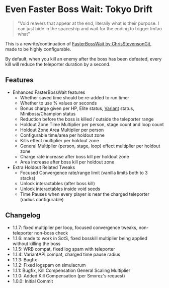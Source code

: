# Even Faster Boss Wait: Tokyo Drift
> "Void reavers that appear at the end, literally what is their purpose. I can just hide in the spaceship and wait for the ending to trigger lmfao what"

This is a rewrite/continuation of [FasterBossWait by ChrisStevensonGit](https://thunderstore.io/package/ChrisStevensonGit/FasterBossWait/), made to be highly configurable. 

By default, when you kill an enemy after the boss has been defeated, every kill will reduce the teleporter duration by a second.

## Features
- Enhanced FasterBossWait features
    - Whether saved time should be re-added to run timer
    - Whether to use % values or seconds
    - Bonus charge given per HP, Elite status, [Variant](https://thunderstore.io/package/Nebby/VarianceAPI/) status, Miniboss/Champion status
    - Reduction before the boss is killed / outside the teleporter range
    - Holdout Zone Time Multiplier per person, stage count and loop count
    - Holdout Zone Area Multiplier per person
    - Configurable time/area per holdout zone
    - Kills effect multiplier per holdout zone
    - General Multiplier (person, stage, loop) effect multiplier per holdout zone
    - Charge rate increase after boss kill per holdout zone
    - Area increase after boss kill per holdout zone
- Extra Holdout Related Tweaks
    - Focused Convergence rate/range limit (vanilla limits both to 3 stacks)
    - Unlock interactables (after boss kill)
    - Unlock interactables inside void seeds
    - Time Pauses when every player is near the charged teleporter (radius configurable)

## Changelog
- 1.1.7: fixed multiplier per loop, focused convergence tweaks, non-teleporter non-boss check
- 1.1.6: made to work in SotS, fixed bosskill multiplier being applied without killing the boss
- 1.1.5: WRB compat, fixed log spam with teleporter
- 1.1.4: VariantAPI compat, charged time pause radius
- 1.1.3: Bugfix
- 1.1.2: Fixed logspam on simulacrum
- 1.1.1: Bugfix, Kill Compensation General Scaling Multiplier
- 1.1.0: Added Kill Compensation (per Smxrez's request)
- 1.0.0: Initial Commit